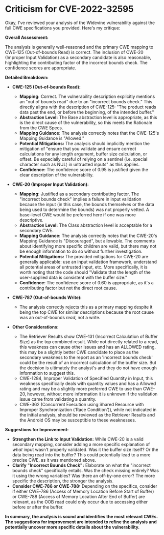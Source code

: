 # Criticism for CVE-2022-32595

Okay, I've reviewed your analysis of the Widevine vulnerability against the full CWE specifications you provided. Here's my critique:

**Overall Assessment:**

The analysis is generally well-reasoned and the primary CWE mapping to CWE-125 (Out-of-bounds Read) is correct. The inclusion of CWE-20 (Improper Input Validation) as a secondary candidate is also reasonable, highlighting the contributing factor of the incorrect bounds check. The confidence scores are appropriate.

**Detailed Breakdown:**

*   **CWE-125 (Out-of-bounds Read):**

    *   **Mapping:** Correct. The vulnerability description explicitly mentions an "out of bounds read" due to an "incorrect bounds check." This directly aligns with the description of CWE-125: "The product reads data past the end, or before the beginning, of the intended buffer."
    *   **Abstraction Level:** The Base abstraction level is appropriate, as this is the direct cause of the vulnerability, so this meets the Rationale from the CWE Specs.
    *   **Mapping Guidance:** The analysis correctly notes that the CWE-125's Mapping Guidance is "Allowed."
    *   **Potential Mitigations:** The analysis should implicitly mention the mitigation of "ensure that you validate and ensure correct calculations for any length argument, buffer size calculation, or offset. Be especially careful of relying on a sentinel (i.e. special character such as NUL) in untrusted inputs" as this applies.
    *   **Confidence:** The confidence score of 0.95 is justified given the clear description of the vulnerability.
*   **CWE-20 (Improper Input Validation):**

    *   **Mapping:** Justified as a secondary contributing factor. The "incorrect bounds check" implies a failure in input validation because the input (in this case, the bounds themselves or the data being used to determine the bounds) was not properly vetted. A base-level CWE would be preferred here if one was more descriptive.
    *   **Abstraction Level:** The Class abstraction level is acceptable for a secondary CWE.
    *   **Mapping Guidance:** The analysis correctly notes that the CWE-20's Mapping Guidance is "Discouraged", but allowable. The comments about identifying more specific children are valid, but there may not be enough information to do so without further investigation.
    *   **Potential Mitigations:** The provided mitigations for CWE-20 are generally applicable: use an input validation framework, understand all potential areas of untrusted input, etc. More specifically, it is worth noting that the code should "Validate that the length of the user-supplied data is consistent with the buffer size."
    *   **Confidence:** The confidence score of 0.60 is appropriate, as it's a contributing factor but not the direct root cause.
*   **CWE-787 (Out-of-bounds Write):**
    *   The analysis correctly rejects this as a primary mapping despite it being the top CWE for similar descriptions because the root cause was an out-of-bounds *read*, not a write.
*   **Other Considerations:**
    *   The Retriever Results show CWE-131 (Incorrect Calculation of Buffer Size) as the top combined result. While not directly related to a read, this weakness can cause other issues and has an ALLOWED rating, this may be a slightly better CWE candidate to place as the secondary weakness to the report as an 'incorrect bounds check' could be the result of an incorrect calculation of the buffer size. But the decision is ultimately the analyst's and they do not have enough information to suggest this.
    *   CWE-1284, Improper Validation of Specified Quantity in Input, this weakness specifically deals with quantity values and has a Allowed rating and may be a slightly more preferred CWE to use than CWE-20, however, without more information it is unknown if the validation issue came from validating a quantity.
    *   CWE-362 (Concurrent Execution using Shared Resource with Improper Synchronization ('Race Condition')), while not indicated in the initial analysis, should be reviewed as the Retriever Results and the Android OS may be susceptible to these weaknesses.

**Suggestions for Improvement:**

*   **Strengthen the Link to Input Validation:** While CWE-20 is a valid secondary mapping, consider adding a more specific explanation of *what* input wasn't properly validated. Was it the buffer size itself? Or the data being read into the buffer? This could potentially lead to a more precise CWE, as it was mentioned above.
*   **Clarify "Incorrect Bounds Check":** Elaborate on what the "incorrect bounds check" specifically entails. Was the check missing entirely? Was it using the wrong variables? Was there an off-by-one error? The more specific the description, the stronger the analysis.
*   **Consider CWE-786 or CWE-788:** Depending on the specifics, consider if either CWE-786 (Access of Memory Location Before Start of Buffer) or CWE-788 (Access of Memory Location After End of Buffer) are relevant, as the OOB read could only occur due to accessing either before or after the buffer.

**In summary, the analysis is sound and identifies the most relevant CWEs. The suggestions for improvement are intended to refine the analysis and potentially uncover more specific details about the vulnerability.**